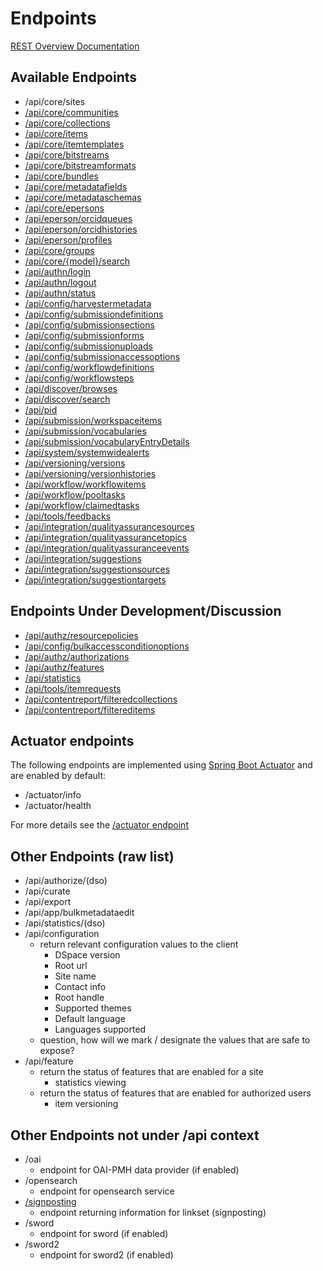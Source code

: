 # Endpoints
[REST Overview Documentation](README.md)

## Available Endpoints
* /api/core/sites
* [/api/core/communities](communities.md)
* [/api/core/collections](collections.md)
* [/api/core/items](items.md)
* [/api/core/itemtemplates](itemtemplates.md)
* [/api/core/bitstreams](bitstreams.md)
* [/api/core/bitstreamformats](bitstreamformats.md)
* [/api/core/bundles](bundles.md)
* [/api/core/metadatafields](metadatafields.md)
* [/api/core/metadataschemas](metadataschemas.md)
* [/api/core/epersons](epersons.md)
* [/api/eperson/orcidqueues](orcidqueues.md)
* [/api/eperson/orcidhistories](orcidhistories.md)
* [/api/eperson/profiles](profiles.md)
* [/api/core/groups](epersongroups.md)
* [/api/core/{model}/search](search-rels.md)
* [/api/authn/login](authentication.md#Login)
* [/api/authn/logout](authentication.md#Logout)
* [/api/authn/status](authentication.md#Status)
* [/api/config/harvestermetadata](harvestermetadata.md)
* [/api/config/submissiondefinitions](submissiondefinitions.md)
* [/api/config/submissionsections](submissionsections.md)
* [/api/config/submissionforms](submissionforms.md)
* [/api/config/submissionuploads](submissionuploads.md)
* [/api/config/submissionaccessoptions](submissionaccessoptions.md)
* [/api/config/workflowdefinitions](workflowdefinitions.md)
* [/api/config/workflowsteps](workflowsteps.md)
* [/api/discover/browses](browses.md)
* [/api/discover/search](search-endpoint.md)
* [/api/pid](identifiers.md)
* [/api/submission/workspaceitems](workspaceitems.md)
* [/api/submission/vocabularies](vocabularies.md)
* [/api/submission/vocabularyEntryDetails](vocabularyEntryDetails.md)
* [/api/system/systemwidealerts](systemwidealerts.md)
* [/api/versioning/versions](versions.md)
* [/api/versioning/versionhistories](versionhistories.md)
* [/api/workflow/workflowitems](workflowitems.md)
* [/api/workflow/pooltasks](pooltasks.md)
* [/api/workflow/claimedtasks](claimedtasks.md)
* [/api/tools/feedbacks](feedbacks.md)
* [/api/integration/qualityassurancesources](qualityassurancesources.md)
* [/api/integration/qualityassurancetopics](qualityassurancetopics.md)
* [/api/integration/qualityassuranceevents](qualityassuranceevents.md)
* [/api/integration/suggestions](suggestions.md)
* [/api/integration/suggestionsources](suggestionsources.md)
* [/api/integration/suggestiontargets](suggestiontargets.md)

## Endpoints Under Development/Discussion
* [/api/authz/resourcepolicies](resourcepolicies.md)
* [/api/config/bulkaccessconditionoptions](bulkaccessconditionoptions.md)
* [/api/authz/authorizations](authorizations.md)
* [/api/authz/features](features.md)
* [/api/statistics](statistics.md)
* [/api/tools/itemrequests](item-requests.md)
* [/api/contentreport/filteredcollections](contentreport-filteredcollections.md)
* [/api/contentreport/filtereditems](contentreport-filtereditems.md)

## Actuator endpoints
The following endpoints are implemented using [Spring Boot Actuator](https://docs.spring.io/spring-boot/docs/current/reference/html/actuator.html#actuator.enabling) and are enabled by default:
* /actuator/info 
* /actuator/health

For more details see the [/actuator endpoint](actuator.md)

## Other Endpoints (raw list)
* /api/authorize/(dso)
* /api/curate
* /api/export
* /api/app/bulkmetadataedit
* /api/statistics/(dso)
* /api/configuration
  * return relevant configuration values to the client
    * DSpace version
    * Root url
    * Site name
    * Contact info
    * Root handle
    * Supported themes
    * Default language
    * Languages supported
  * question, how will we mark / designate the values that are safe to expose?
* /api/feature
  * return the status of features that are enabled for a site
    * statistics viewing
  * return the status of features that are enabled for authorized users
    * item versioning

## Other Endpoints not under /api context

* /oai
  * endpoint for OAI-PMH data provider (if enabled)
* /opensearch
  * endpoint for opensearch service
* [/signposting](signposting.md)
  * endpoint returning information for linkset (signposting)
* /sword
  * endpoint for sword (if enabled)
* /sword2
  * endpoint for sword2 (if enabled)

